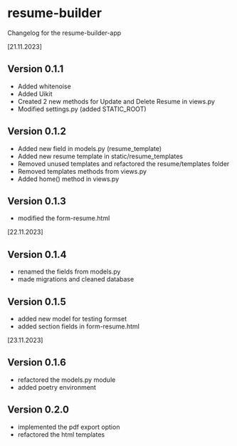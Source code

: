 # resume-builder
Changelog for the resume-builder-app

[21.11.2023]

Version 0.1.1 
-
- Added whitenoise
- Added Uikit 
- Created 2 new methods for Update and Delete Resume in views.py
- Modified settings.py (added STATIC_ROOT)

Version 0.1.2 
-
- Added new field in models.py (resume_template)
- Added new resume template in static/resume_templates
- Removed unused templates and refactored the resume/templates folder
- Removed templates methods from views.py
- Added home() method in views.py
               
Version 0.1.3
-
- modified the form-resume.html 

[22.11.2023]

Version 0.1.4
-
- renamed the fields from models.py 
- made migrations and cleaned database


Version 0.1.5
-
- added new model for testing formset
- added section fields in form-resume.html 


[23.11.2023]

Version 0.1.6
-
- refactored the models.py module
- added poetry environment 


Version 0.2.0
-
- implemented the pdf export option
- refactored the html templates 

